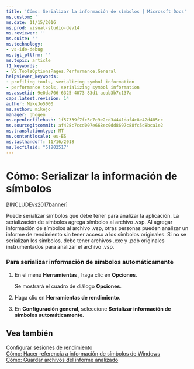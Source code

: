 ```yaml
---
title: 'Cómo: Serializar la información de símbolos | Microsoft Docs'
ms.custom: ''
ms.date: 11/15/2016
ms.prod: visual-studio-dev14
ms.reviewer: ''
ms.suite: ''
ms.technology:
- vs-ide-debug
ms.tgt_pltfrm: ''
ms.topic: article
f1_keywords:
- VS.ToolsOptionsPages.Performance.General
helpviewer_keywords:
- profiling tools, serializing symbol information
- performance tools, serializing symbol information
ms.assetid: 9e0da706-6325-4073-83d1-aeab3b7c137a
caps.latest.revision: 14
author: MikeJo5000
ms.author: mikejo
manager: ghogen
ms.openlocfilehash: 1f57339f7fc5c7c9e2cd34441daf4c8e42d485cc
ms.sourcegitcommit: af428c7ccd007e668ec0dd8697c88fc5d8bca1e2
ms.translationtype: MT
ms.contentlocale: es-ES
ms.lasthandoff: 11/16/2018
ms.locfileid: "51802517"
---
```

# <a name="how-to-serialize-symbol-information"></a>Cómo: Serializar la información de símbolos
[!INCLUDE[vs2017banner](../includes/vs2017banner.md)]

Puede serializar símbolos que debe tener para analizar la aplicación. La serialización de símbolos agrega símbolos al archivo .vsp. Al agregar información de símbolos al archivo .vsp, otras personas pueden analizar un informe de rendimiento sin tener acceso a los símbolos originales. Si no se serializan los símbolos, debe tener archivos .exe y .pdb originales instrumentados para analizar el archivo .vsp.  
  
### <a name="to-automatically-serialize-symbol-information"></a>Para serializar información de símbolos automáticamente  
  
1.  En el menú **Herramientas** , haga clic en **Opciones**.  
  
     Se mostrará el cuadro de diálogo **Opciones**.  
  
2.  Haga clic en **Herramientas de rendimiento**.  
  
3.  En **Configuración general**, seleccione **Serializar información de símbolos automáticamente**.  
  
## <a name="see-also"></a>Vea también  
 [Configurar sesiones de rendimiento](../profiling/configuring-performance-sessions.md)   
 [Cómo: Hacer referencia a información de símbolos de Windows](../profiling/how-to-reference-windows-symbol-information.md)   
 [Cómo: Guardar archivos del informe analizado](http://msdn.microsoft.com/en-us/0340ddde-caf4-48ac-8af3-d15dcdade556)



